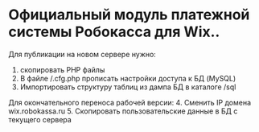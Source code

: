 # Официальный модуль платежной системы Робокасса для Wix..

Для публикации на новом сервере нужно:
1. скопировать PHP файлы
2. В файле /.cfg.php прописать настройки доступа к БД (MySQL)
3. Импортировать структуру таблиц из дампа БД в каталоге /sql

Для окончательного переноса рабочей версии:
4. Сменить IP домена wix.robokassa.ru
5. Скопировать пользовательские данные в БД с текущего сервера
